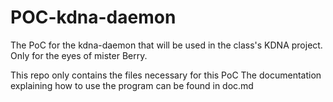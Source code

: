# POC-kdna-daemon
The PoC for the kdna-daemon that will be used in the class's KDNA project. Only for the eyes of mister Berry.

This repo only contains the files necessary for this PoC
The documentation explaining how to use the program can be found in doc.md
